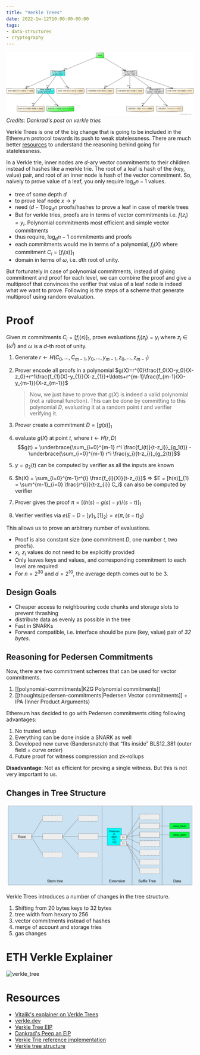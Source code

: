 ```yaml
---
title: "Verkle Trees"
date: 2022-1w-12T10:00:00-00:00
tags:
- data-structures
- cryptography
---
```


![verkle_trie](thoughts/images/verkle_trie.svg)
*Credits: Dankrad's post on verkle tries*

Verkle Trees is one of the big change that is going to be included in the Ethereum protocol towards its push to weak statelessness. There are much better [resources](https://dankradfeist.de/ethereum/2021/02/14/why-stateless.html) to understand the reasoning behind going for statelessness.

In a Verkle trie, inner nodes are $d$-ary vector commitments to their children instead of hashes like a merkle trie. The root of a leaf is hash of the (key, value) pair, and root of an inner node is hash of the vector commitment. So, naively to prove value of a leaf, you only require $\log_{d}n - 1$ values.

- tree of some depth $d$
- to prove leaf node $x \rightarrow y$
- need $(d-1)\log_{d}n$ proofs/hashes to prove a leaf in case of merkle trees
- But for verkle tries, proofs are in terms of vector commitments i.e. $f(z_{i})=y_{i}$. Polynomial commitments most efficient and simple vector commitments
- thus require, $\log_{d}n-1$ commitments and proofs
- each commitments would me in terms of a polynomial, $f_{i}(X)$ where commitment $C_{i}=[f_i(s)]_{1}$
- domain in terms of $\omega$, i.e. $d$th root of unity.

But fortunately in case of polynomial commitments, instead of giving commitment and proof for each level, we can combine the proof and give a multiproof that convinces the verifier that value of a leaf node is indeed what we want to prove. Following is the steps of a scheme that generate multiproof using random evaluation.

# Proof

Given $m$ commitments $C_i=[f_{i}(s)]_1$, prove evaluations $f_{i}(z_{i})=y_{i}$ where $z_{i} \in \lbrace{\omega^i\rbrace}$ and $\omega$ is a $d$-th root of unity.

1. Generate $r\leftarrow H(C_{0},\ldots,C_{m-1},y_0,\ldots,y_{m-1},z_0,\ldots,z_{m-1})$
2. Prover encode all proofs in a polynomial $g(X)=r^{0}\frac{f_0(X)-y_0}{X-z_0}+r^1\frac{f_{1}(X)-y_{1}}{X-z_{1}}+\ldots+r^{m-1}\frac{f_{m-1}(X)-y_{m-1}}{X-z_{m-1}}$

   > Now, we just have to prove that $g(X)$ is indeed a valid polynomial (not a rational function). This can be done by committing to this polynomial $D$, evaluating it at a random point $t$ and verifier verifying it.

3. Prover create a commitment $D=[g(s)]_1$
4. evaluate $g(X)$ at point $t$, where $t \leftarrow H(r,D)$
   $$g(t) = \underbrace{\sum_{i=0}^{m-1} r^i \frac{f_i(t)}{t-z_i}}_{g_1(t)} -  \underbrace{\sum_{i=0}^{m-1} r^i \frac{y_i}{t-z_i}}_{g_2(t)}$$
5. $y=g_{2}(t)$ can be computed by verifier as all the inputs are known
6. $h(X) = \sum_{i=0}^{m-1}r^{i} \frac{f_{i}(X)}{t-z_{i}}$ => $E = [h(s)]_{1} = \sum^{m-1}_{i=0} \frac{r^{i}}{t-z_{i}} C_i$ can also be computed by verifier
7. Prover gives the proof $\pi=[(h(s)-g(s)-y)/(s-t)]_1$
8. Verifier verifies via $e(E-D-[y]_{1},[1]_{2})=e(\pi,(s-t)_{2})$

This allows us to prove an arbitrary number of evaluations.

- Proof is also constant size (one commitment $D$, one number $t$, two proofs).
- $x_{i}$, $z_{i}$ values do not need to be explicitly provided
- Only leaves keys and values, and corresponding commitment to each level are required
- For $n = 2^{30}$ and $d=2^{10}$, the average depth comes out to be $3$.

## Design Goals

- Cheaper access to neighbouring code chunks and storage slots to prevent thrashing
- distribute data as evenly as possible in the tree
- Fast in SNARKs
- Forward compatible, i.e. interface should be pure (key, value) pair of *32 bytes*.

## Reasoning for Pedersen Commitments

Now, there are two commitment schemes that can be used for vector commitments.

1. [[polynomial-commitments|KZG Polynomial commitments]]
2. [[thoughts/pedersen-commitments|Pedersen Vector commitments]] + IPA (Inner Product Arguments)

Ethereum has decided to go with Pedersen commitments citing following advantages:

1. No trusted setup
2. Everything can be done inside a SNARK as well
3. Developed new curve (Bandersnatch) that “fits inside” BLS12_381 (outer field = curve order)
4. Future proof for witness compression and zk-rollups

**Disadvantage**: Not as efficient for proving a single witness. But this is not very important to us.

## Changes in Tree Structure

![verkle_tree_structure](thoughts/images/verkle-tree-structure.png)

Verkle Trees introduces a number of changes in the tree structure.

1. Shifting from 20 bytes keys to 32 bytes
2. tree width from hexary to 256
3. vector commitments instead of hashes
4. merge of account and storage tries
5. gas changes

# ETH Verkle Explainer

![verkle_tree](thoughts/images/VerkleTree.jpg)

# Resources

- [Vitalik's explainer on Verkle Trees](https://vitalik.ca/general/2021/06/18/verkle.html)
- [verkle.dev](https://verkle.dev/docs/intro)
- [Verkle Tree EIP](https://notes.ethereum.org/@vbuterin/verkle_tree_eip)
- [Dankrad's Peep an EIP](https://www.youtube.com/watch?v=RGJOQHzg3UQ)
- [Verkle Trie reference implementation](https://github.com/ethereum/research/tree/master/verkle_trie_eip)
- [Verkle tree structure](https://blog.ethereum.org/2021/12/02/verkle-tree-structure)
